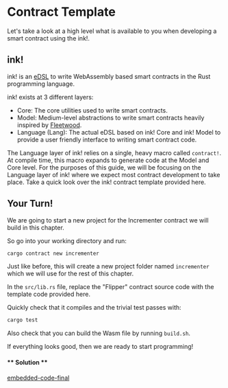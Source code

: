 Contract Template
===

Let's take a look at a high level what is available to you when developing a smart contract using the ink!.

## ink!

ink! is an [eDSL](https://wiki.haskell.org/Embedded_domain_specific_language) to write WebAssembly based smart contracts in the Rust programming language.

ink! exists at 3 different layers:

* Core: The core utilities used to write smart contracts.
* Model: Medium-level abstractions to write smart contracts heavily inspired by [Fleetwood](https://github.com/paritytech/fleetwood).
* Language (Lang): The actual eDSL based on ink! Core and ink! Model to provide a user friendly interface to writing smart contract code.

The Language layer of ink! relies on a single, heavy macro called `contract!`. At compile time, this macro expands to generate code at the Model and Core level. For the purposes of this guide, we will be focusing on the Language layer of ink! where we expect most contract development to take place. Take a quick look over the ink! contract template provided here.

## Your Turn!

We are going to start a new project for the Incrementer contract we will build in this chapter.

So go into your working directory and run:

```bash
cargo contract new incrementer
```

Just like before, this will create a new project folder named `incrementer` which we will use for the rest of this chapter.

In the `src/lib.rs` file, replace the "Flipper" contract source code with the template code provided here.

Quickly check that it compiles and the trivial test passes with:

```bash
cargo test
```

Also check that you can build the Wasm file by running `build.sh`.

If everything looks good, then we are ready to start programming!

<!-- tabs:start -->

#### ** Solution **

[embedded-code-final](./assets/1.1-finished-code.rs ':include :type=code embed-final')

<!-- tabs:end -->